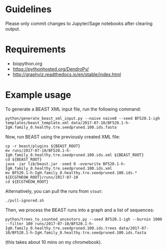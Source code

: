 # Guidelines

Please only commit changes to Jupyter/Sage notebooks after clearing output.


# Requirements

- biopython.org
- https://pythonhosted.org/DendroPy/
- http://graphviz.readthedocs.io/en/stable/index.html


# Example usage

To generate a BEAST XML input file, run the following command:

    python/generate_beast_xml_input.py --naive naive0 --seed BF520.1-igh templates/beast_template.xml data/2017-07-10/BF520.1-h-IgH.family_0.healthy.tre.seedpruned.100.ids.fasta

Now, run BEAST using the previously created XML file:

    cp -r beast/plugins ${BEAST_ROOT}
    mv runs/2017-07-10/BF520.1-h-IgH.family_0.healthy.tre.seedpruned.100.ids.xml ${BEAST_ROOT}
    cd ${BEAST_ROOT}
    java -jar lib/beast.jar -seed 0 -overwrite BF520.1-h-IgH.family_0.healthy.tre.seedpruned.100.ids.xml
    mv BF520.1-h-IgH.family_0.healthy.tre.seedpruned.100.ids.* ${ECGTHEOW_ROOT}/runs/2017-07-10
    cd ${ECGTHEOW_ROOT}

Alternatively, you can pull the runs from `stoat`:

    ./pull-ignored.sh

Then, we process the BEAST runs into a graph and a list of sequences:

    python/trees_to_counted_ancestors.py --seed BF520.1-igh --burnin 1000 --filter 100 runs/2017-07-10/BF520.1-h-IgH.family_0.healthy.tre.seedpruned.100.ids.trees data/2017-07-10/BF520.1-h-IgH.family_0.healthy.tre.seedpruned.100.ids.fasta

(this takes about 10 mins on my chromebook).
